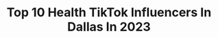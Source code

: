 ---
title: Top 10 Health TikTok Influencers In Dallas In 2023
description: >-
  Find top health TikTok influencers in Dallas in 2023. Most popular hashtags: #fyp #duet #stitch #health.
platform: TikTok
hits: 15
text_top: Identify the top-rated TikTok influencers on inBeat.
text_bottom: Our database has 15 TikTok influencers like this in Dallas, United States for you to connect with.
profiles:
  - username: "thebentist"
    fullname: >-
      The Bentist 
    bio: >-
      FOLLOW IG AND YT HERE!⬆️ TWITCH.TV/THABENTIST 🦷✌🏻 SUB TO MY SNAP 4 MORE! ⬇️👻
    location: "United States"
    followers: 7700000
    engagement: 2165
    commentsToLikes: 0.007824
    id: ck807b8wkpiua0j780spz0gg7
    verified: true
    hashtags: "#braces, #stitch, #reaction, #teeth"
  - username: "midknight85"
    fullname: >-
      KyleWonder
    bio: >-
      🇺🇸🏳️‍🌈🚑 🚁✈️ My page is random like me
    location: "United States"
    followers: 8143
    engagement: 1011
    commentsToLikes: 0.043011
    id: ckb9l0ea6dein0j23fzwmqnok
    verified: false
    hashtags: "#duet, #funny, #firstresponder, #4u"
  - username: "ms_carterr93"
    fullname: >-
      ms_carterr
    bio: >-
      4282, Health/Wellness, Travel, & Me. WeirdHoney Podcast host, go listen
    location: "United States"
    followers: 3296
    engagement: 773
    commentsToLikes: 0.100120
    id: ckbqh05mr2e100j23m4hgt3h9
    verified: false
    hashtags: "#fyp, #skincare, #texas, #houston"
  - username: "imbosslee"
    fullname: >-
      Jessie Lee
    bio: >-
      32 & CEO CEO CEO Grab trial/info/po box on link tree in bio Over $200M in sales
    location: "United States"
    followers: 133300
    engagement: 514
    commentsToLikes: 0.074747
    id: cka0rgly5h0wb0i78mcxx5t8r
    verified: false
    hashtags: "#keto, #girlstrip, #italia, #napavalley"
  - username: "level_up1987"
    fullname: >-
      Anna Brown
    bio: >-
      🌮 Taco lover 🌮 cashapp @savedbygrace1987 Venmo- @anna-brown1987
    location: "United States"
    followers: 19200
    engagement: 881
    commentsToLikes: 0.099837
    id: ckbfdo2ou74fg0j23x4120jvz
    verified: false
    hashtags: "#birthday, #duet, #fyp, #over30"
  - username: ".mersch"
    fullname: >-
      Christof Mersch
    bio: >-
      Spotify: I and the Lad IG: Merschandmore
    location: "United States"
    followers: 3862
    engagement: 1213
    commentsToLikes: 0.156032
    id: ck8ou474eo1sn0j78p6c2pult
    verified: false
    hashtags: "#greenscreenvideo, #iandthelad, #duet, #spotify"
  - username: "aliciazeller1p"
    fullname: >-
      Alicia Zeller
    bio: >-
      TX➡️KY PO Box 283 Somerset, KY 42502 🖤#5secondpositivity🖤
    location: "United States"
    followers: 96800
    engagement: 1568
    commentsToLikes: 0.084851
    id: ck999vbkzesq60j78ebpqtlfk
    verified: false
    hashtags: "#dance, #kentucky, #momsoftiktok, #duetwithme"
  - username: "billmaniatv"
    fullname: >-
      Billmaniatv
    bio: >-
      Official page of Billmania Media
    location: "United States"
    followers: 46600
    engagement: 626
    commentsToLikes: 0.021395
    id: ck806w30kmh5u0j78f9a4heoe
    verified: false
    hashtags: "#rap, #hiphop, #fyp, #boxing"
  - username: "foodieshivani"
    fullname: >-
      Shivani Patel
    bio: >-
      • BLESSING YOUR MOUTHS since ‘97 • 🍕🥪🍝🍪🍰🌮 Dallas, TX 📍
    location: "United States"
    followers: 3805
    engagement: 637
    commentsToLikes: 0.044849
    id: ckakodmk8azh70i78dq37epit
    verified: false
    hashtags: "#quickrecipes, #food, #mexican, #quarantinelife"
  - username: "amberleybradleyy"
    fullname: >-
      Amberley Bradley
    bio: >-
      Texas gal ☆ let’s be friends Insta: @amberleybradley
    location: "United States"
    followers: 267000
    engagement: 1803
    commentsToLikes: 0.023856
    id: ck83zu6y833xu0j78tcehhm6f
    verified: false
    hashtags: "#dallastx, #stitch, #love, #teacher"
---